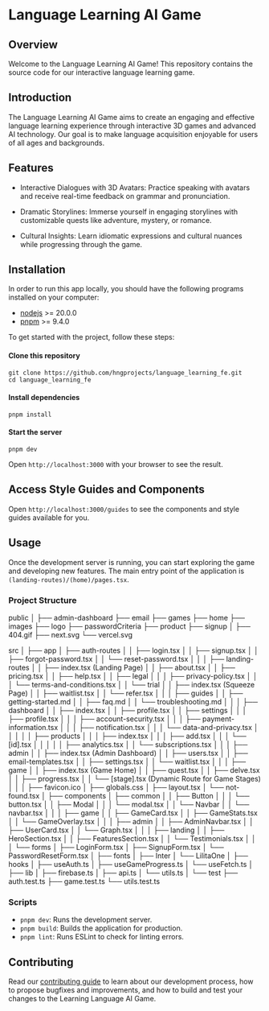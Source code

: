 # Language Learning AI Game

## Overview

Welcome to the Language Learning AI Game! This repository contains the source code for our interactive language learning game.

## Introduction

The Language Learning AI Game aims to create an engaging and effective language learning experience through interactive 3D games and advanced AI technology. Our goal is to make language acquisition enjoyable for users of all ages and backgrounds.

## Features

- Interactive Dialogues with 3D Avatars: Practice speaking with avatars and receive real-time feedback on grammar and pronunciation.

- Dramatic Storylines: Immerse yourself in engaging storylines with customizable quests like adventure, mystery, or romance.

- Cultural Insights: Learn idiomatic expressions and cultural nuances while progressing through the game.

## Installation

In order to run this app locally, you should have the following programs installed on your computer:

- [nodejs](https://nodejs.org/) >= 20.0.0
- [pnpm](https://yarnpkg.com/) >= 9.4.0


To get started with the project, follow these steps:
#### Clone this repository

```
git clone https://github.com/hngprojects/language_learning_fe.git
cd language_learning_fe
```

#### Install dependencies

```
pnpm install
```

#### Start the server

```
pnpm dev
```

Open ``` http://localhost:3000 ``` with your browser to see the result.

## Access Style Guides and Components
Open ``` http://localhost:3000/guides ``` to see the components and style guides available for you.

## Usage

Once the development server is running, you can start exploring the game and developing new features. The main entry point of the application is ``` (landing-routes)/(home)/pages.tsx ```.

### Project Structure
public
│
├── admin-dashboard
├── email
├── games
├── home
├── images
├── logo
├── passwordCriteria
├── product
├── signup
│
├── 404.gif
├── next.svg
└── vercel.svg

src
│
├── app
│   ├── auth-routes
│   │   ├── login.tsx
│   │   ├── signup.tsx
│   │   ├── forgot-password.tsx
│   │   └── reset-password.tsx
│   │
│   ├── landing-routes
│   │   ├── index.tsx (Landing Page)
│   │   ├── about.tsx
│   │   ├── pricing.tsx
│   │   ├── help.tsx
│   │   ├── legal
│   │   │   ├── privacy-policy.tsx
│   │   │   └── terms-and-conditions.tsx
│   │   └── trial
│   │       ├── index.tsx (Squeeze Page)
│   │       ├── waitlist.tsx
│   │       └── refer.tsx
│   │
│   ├── guides
│   │   ├── getting-started.md
│   │   ├── faq.md
│   │   └── troubleshooting.md
│   │
│   ├── dashboard
│   │   ├── index.tsx
│   │   ├── profile.tsx
│   │   ├── settings
│   │   │   ├── profile.tsx
│   │   │   ├── account-security.tsx
│   │   │   ├── payment-information.tsx
│   │   │   ├── notification.tsx
│   │   │   └── data-and-privacy.tsx
│   │   │
│   │   ├── products
│   │   │   ├── index.tsx
│   │   │   ├── add.tsx
│   │   │   └── [id].tsx
│   │   │
│   │   ├── analytics.tsx
│   │   └── subscriptions.tsx
│   │
│   ├── admin
│   │   ├── index.tsx (Admin Dashboard)
│   │   ├── users.tsx
│   │   ├── email-templates.tsx
│   │   ├── settings.tsx
│   │   └── waitlist.tsx
│   │
│   ├── game
│   │   ├── index.tsx (Game Home)
│   │   ├── quest.tsx
│   │   ├── delve.tsx
│   │   ├── progress.tsx
│   │   └── [stage].tsx (Dynamic Route for Game Stages)
│   │
│   ├── favicon.ico
│   ├── globals.css
│   ├── layout.tsx
│   └── not-found.tsx
│
├── components
│   ├── common
│   │   ├── Button
│   │   │   └── button.tsx
│   │   ├── Modal
│   │   │   └── modal.tsx
│   │   └── Navbar
│   │       └── navbar.tsx
│   │
│   ├── game
│   │   ├── GameCard.tsx
│   │   ├── GameStats.tsx
│   │   └── GameOverlay.tsx
│   │
│   ├── admin
│   │   ├── AdminNavbar.tsx
│   │   ├── UserCard.tsx
│   │   └── Graph.tsx
│   │
│   ├── landing
│   │   ├── HeroSection.tsx
│   │   ├── FeaturesSection.tsx
│   │   └── Testimonials.tsx
│   │
│   └── forms
│       ├── LoginForm.tsx
│       ├── SignupForm.tsx
│       └── PasswordResetForm.tsx
│
├── fonts
│   ├── Inter
│   └── LilitaOne
│
├── hooks
│   ├── useAuth.ts
│   ├── useGameProgress.ts
│   └── useFetch.ts
│
├── lib
│   ├── firebase.ts
│   ├── api.ts
│   └── utils.ts
│
└── test
    ├── auth.test.ts
    ├── game.test.ts
    └── utils.test.ts


### Scripts
- ```pnpm dev```: Runs the development server.
- ``` pnpm build ```: Builds the application for production.
- ``` pnpm lint ```: Runs ESLint to check for linting errors.

## Contributing
Read our [contributing guide](./CONTRIBUTING.md)  to learn about our development process, how to propose bugfixes and improvements, and how to build and test your changes to the Learning Language AI Game.